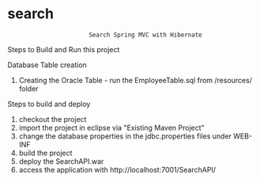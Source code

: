 # search
                           Search Spring MVC with Hibernate

Steps to Build and Run this project

Database Table creation
1. Creating the Oracle Table - run the EmployeeTable.sql from /resources/ folder

Steps to build and deploy
1. checkout the project
2. import the project in eclipse via "Existing Maven Project"
3. change the database properties in the jdbc.properties files under WEB-INF
3. build the project
4. deploy the SearchAPI.war
5. access the application with http://localhost:7001/SearchAPI/
